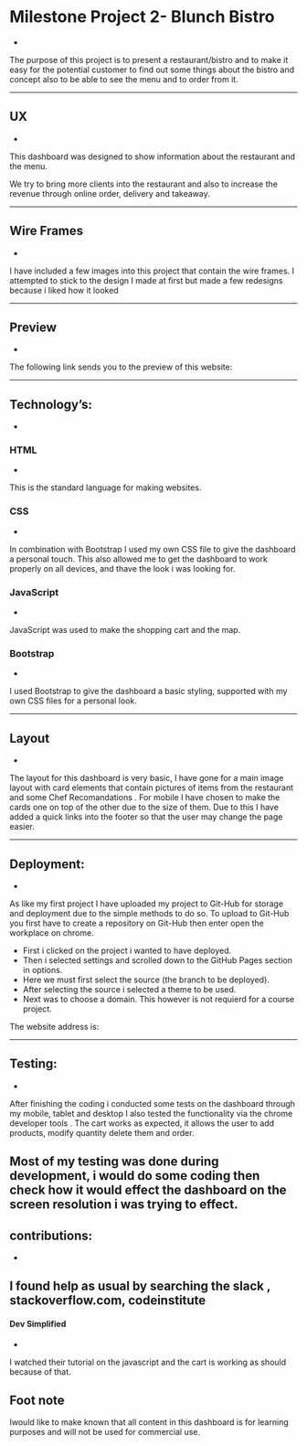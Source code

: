 




# Milestone Project 2- Blunch Bistro
-

The purpose of this project is to present a restaurant/bistro and to make it easy for 
the potential customer to find out some things about the bistro and concept also 
to be able to see the menu and to order from it. 

-----------------------------------------------------------

## UX
-

This dashboard was designed to show information about the restaurant and the menu.

We try to bring more clients into the restaurant and also to increase the revenue 
through online order, delivery and takeaway.

-----------------------------------------------------------

## Wire Frames
-

I have included a few  images into this project that contain the wire frames. I
attempted to stick to the design I made at first but made a few redesigns because i liked how it looked 


-----------------------------------------------------------

## Preview
-

The following link sends you to the preview of this website:


-----------------------------------------------------------

## Technology’s:
-

### HTML
- 
This is the standard language for making websites.

### CSS
- 
In combination with Bootstrap I used my own CSS file to give the dashboard a personal touch.
This also allowed me to get the dashboard to work properly on all devices, and thave the look i was looking 
for.


### JavaScript
-
JavaScript was used to make the shopping cart and the map.

### Bootstrap
- 
I used Bootstrap to give the 
dashboard a basic styling, supported with my own CSS files for a personal look.

-----------------------------------------------------------

## Layout
-

The layout for this dashboard is very basic, I have gone for a main image  layout with
 card elements that contain pictures of items from the restaurant and some Chef Recomandations . 
 For mobile I have chosen to make the cards one on top of the other 
due to the size of them. Due to this I have added a quick links into the footer  so that 
the user may change the page easier.

-----------------------------------------------------------

## Deployment:
-

As like my first project I have uploaded my project to Git-Hub for storage and deployment
due to the simple methods to do so. To upload to Git-Hub you first have to create 
a repository on Git-Hub then enter open the workplace on chrome.


- First i clicked on the project i wanted to have deployed.
- Then i selected settings and scrolled down to the GitHub Pages section in options.
- Here we must first select the source (the branch to be deployed).
- After selecting the source i selected a theme to be used.
- Next was to choose a domain. This however is not requierd for a course project.

The website address is:

-----------------------------------------------------------



## Testing:
-

After finishing the coding i conducted some tests on the dashboard through my mobile, tablet and 
desktop I also  tested the functionality via the chrome developer tools . The cart works as expected, it allows the user to add 
products, modify quantity delete them and order.


Most of my testing was done during development, i would do some coding then check how it would effect the dashboard
on the screen resolution i was trying to effect. 
-----------------------------------------------------------

## contributions:
-

I found help as usual by searching the slack , stackoverflow.com, codeinstitute
-


#### Dev Simplified
-

I watched their tutorial on the javascript and the cart is working as should because of that.



<strong>Foot note</strong>
-

Iwould like to make known that all content in this dashboard is for learning purposes and will not be used for commercial use.